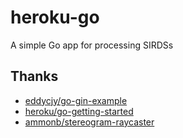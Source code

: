 
# heroku-go

A simple Go app for processing SIRDSs

## Thanks

 - [eddycjy/go-gin-example](https://github.com/eddycjy/go-gin-example)
 - [heroku/go-getting-started](https://github.com/heroku/go-getting-started)
 - [ammonb/stereogram-raycaster](https://github.com/ammonb/stereogram-raycaster)
